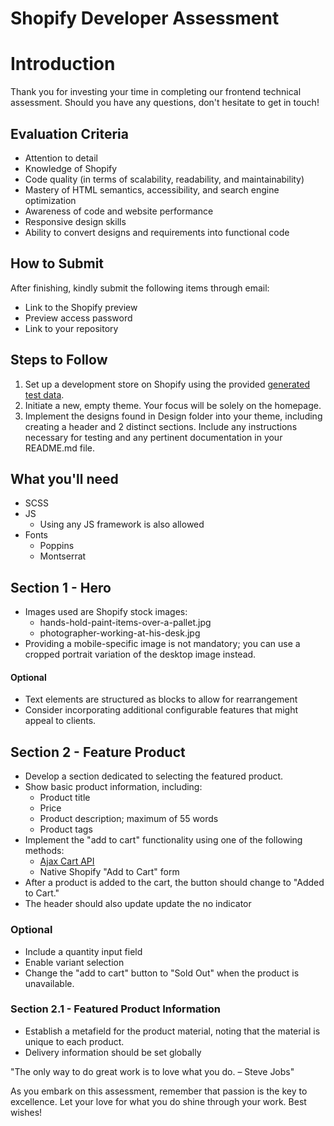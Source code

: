 # Shopify Developer Assessment

# Introduction

Thank you for investing your time in completing our frontend technical assessment. Should you have any questions, don't hesitate to get in touch!

## Evaluation Criteria

- Attention to detail
- Knowledge of Shopify
- Code quality (in terms of scalability, readability, and maintainability)
- Mastery of HTML semantics, accessibility, and search engine optimization
- Awareness of code and website performance
- Responsive design skills
- Ability to convert designs and requirements into functional code
 
## How to Submit

After finishing, kindly submit the following items through email:

- Link to the Shopify preview
- Preview access password
- Link to your repository

## Steps to Follow

1. Set up a development store on Shopify using the provided [generated test data](https://shopify.dev/docs/apps/tools/development-stores/generated-data).
2. Initiate a new, empty theme. Your focus will be solely on the homepage.
3. Implement the designs found in Design folder into your theme, including creating a header and 2 distinct sections.
Include any instructions necessary for testing and any pertinent documentation in your README.md file.

## What you'll need

- SCSS
- JS
  - Using any JS framework is also allowed
- Fonts
    - Poppins
    - Montserrat

## Section 1 - Hero

- Images used are Shopify stock images:
  - hands-hold-paint-items-over-a-pallet.jpg
  - photographer-working-at-his-desk.jpg
- Providing a mobile-specific image is not mandatory; you can use a cropped portrait variation of the desktop image instead.

#### Optional
- Text elements are structured as blocks to allow for rearrangement
- Consider incorporating additional configurable features that might appeal to clients.

## Section 2 - Feature Product

- Develop a section dedicated to selecting the featured product.
- Show basic product information, including:
  - Product title
  - Price
  - Product description; maximum of 55 words
  - Product tags
- Implement the "add to cart" functionality using one of the following methods:
  - [Ajax Cart API](https://shopify.dev/docs/api/ajax/reference/cart)
  - Native Shopify "Add to Cart" form
- After a product is added to the cart, the button should change to "Added to Cart."
- The header should also update update the no indicator

### Optional
- Include a quantity input field
- Enable variant selection
- Change the "add to cart" button to "Sold Out" when the product is unavailable.

### Section 2.1 - Featured Product Information

- Establish a metafield for the product material, noting that the material is unique to each product.
- Delivery information should be set globally



"The only way to do great work is to love what you do. – Steve Jobs"

As you embark on this assessment, remember that passion is the key to excellence. Let your love for what you do shine through your work. Best wishes!
